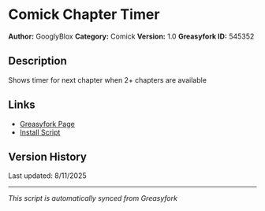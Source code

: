 # Comick Chapter Timer

**Author:** GooglyBlox
**Category:** Comick
**Version:** 1.0
**Greasyfork ID:** 545352

## Description
Shows timer for next chapter when 2+ chapters are available

## Links
- [Greasyfork Page](https://greasyfork.org/scripts/545352)
- [Install Script](https://update.greasyfork.org/scripts/545352/Comick%20Chapter%20Timer.user.js)

## Version History
Last updated: 8/11/2025

---
*This script is automatically synced from Greasyfork*
